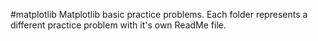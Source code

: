 #matplotlib
Matplotlib basic practice problems.
Each folder represents a different practice problem with it's own ReadMe file.

